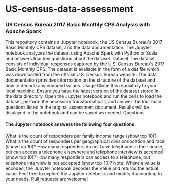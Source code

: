 # US-census-data-assessment
### US Census Bureau 2017 Basic Monthly CPS Analysis with Apache Spark
This repository contains a Jupyter notebook, the US Census Bureau's 2017 Basic Monthly CPS dataset, and the data documentation. The Jupyter notebook analyzes the dataset using Apache Spark with Python or Scala and answers four key questions about the dataset.
Dataset
The dataset consists of individual responses captured by the U.S. Census Bureau's 2017 Basic Monthly CPS. The dataset is available in the form of a dat file which was downloaded from the official U.S. Census Bureau website. The data documentation provides information on the structure of the dataset and how to decode any encoded values.
Usage
Clone this repository to your local machine.
Ensure you have the latest version of the dataset stored in the data directory.
Open the Jupyter notebook and run the cells to load the dataset, perform the necessary transformations, and answer the four main questions listed in the original assessment document.
Results will be displayed in the notebook and can be saved as needed.
Questions
#### The Jupyter notebook answers the following four questions:
What is the count of responders per family income range (show top 10)?
What is the count of responders per geographical division/location and race (show top 10)?
How many responders do not have telephone in their house, but can access a telephone elsewhere and telephone interview is accepted (show top 10)?
How many responders can access to a telephone, but telephone interview is not accepted (show top 10)?
Note: Where a value is encoded, the Jupyter notebook decodes the value and returns the actual value.
Feel free to explore the Jupyter notebook and modify it according to your needs. Pull requests are welcome!
